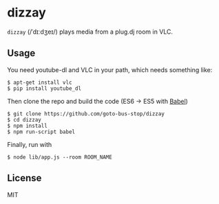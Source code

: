 dizzay
======

`dizzay` (/ˈdɪːdʒeɪ/) plays media from a plug.dj room in VLC.

## Usage

You need youtube-dl and VLC in your path, which needs something like:

```
$ apt-get install vlc
$ pip install youtube_dl
```

Then clone the repo and build the code (ES6 → ES5 with [Babel](https://babeljs.io))

```
$ git clone https://github.com/goto-bus-stop/dizzay
$ cd dizzay
$ npm install
$ npm run-script babel
```

Finally, run with

```
$ node lib/app.js --room ROOM_NAME
```

## License

MIT